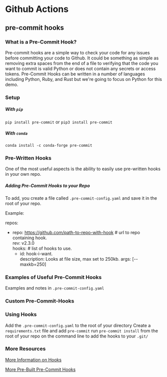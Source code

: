 # Github Actions

## pre-commit hooks

### What is a Pre-Commit Hook?

Pre-commit hooks are a simple way to check your code for any issues before committing your code to Github. It could be something as simple as removing extra spaces from the end of a file to verifying that the code you want to commit is valid Python or does not contain any secrets or access tokens. Pre-Commit Hooks can be written in a number of languages including Python, Ruby, and Rust but we're going to focus on Python for this demo. 

###  Setup

##### With `pip`

`pip install pre-commit`
or 
`pip3 install pre-commit`


##### With `conda`

`conda install -c conda-forge pre-commit`


### Pre-Written Hooks

One of the most useful aspects is the ability to easily use pre-written hooks in your own repo. 


##### Adding Pre-Commit Hooks to your Repo

To add, you create a file called `.pre-commit-config.yaml` and save it in the root of your repo.    

Example: 

repos:
-   repo: https://github.com/path-to-repo-with-hook # url to repo containing hook.       
    rev: v2.3.0       
    hooks: # list of hooks to use.  
    -   id: hook-i-want.  
        description: Looks at file size, max set to 250kb. 
        args: [--maxkb=250]


### Examples of Useful Pre-Commit Hooks

Examples and notes in `.pre-commit-config.yaml`

### Custom Pre-Commit-Hooks

### Using Hooks

Add the `.pre-commit-config.yaml` to the root of your directory
Create a `requirements.txt` file and add `pre-commit`
run `pre-commit install` from the root of your repo on the command line to add the hooks to your `.git/`

### More Resources

[More Information on Hooks](https://githooks.com/)

[More Pre-Built Pre-Commit Hooks](https://github.com/pre-commit/pre-commit-hooks)


